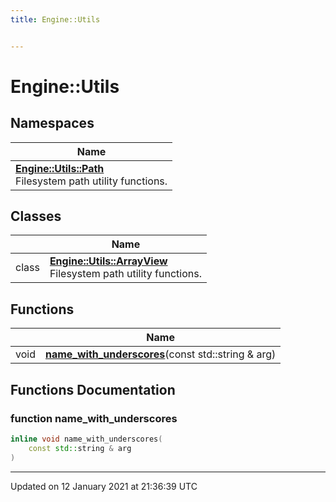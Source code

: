 ```yaml
---
title: Engine::Utils


---
```


# Engine::Utils









## Namespaces

| Name           |
| -------------- |
| **[Engine::Utils::Path](/Namespaces/namespaceEngine_1_1Utils_1_1Path.md)** <br>Filesystem path utility functions.  |

## Classes

|                | Name           |
| -------------- | -------------- |
| class | **[Engine::Utils::ArrayView](/Classes/classEngine_1_1Utils_1_1ArrayView.md)** <br>Filesystem path utility functions.  |




## Functions

|                | Name           |
| -------------- | -------------- |
| void | **[name_with_underscores](/Namespaces/namespaceEngine_1_1Utils.md#function-name_with_underscores)**(const std::string & arg)  |








## Functions Documentation

### function name_with_underscores

```cpp
inline void name_with_underscores(
    const std::string & arg
)
```

































-------------------------------

Updated on 12 January 2021 at 21:36:39 UTC